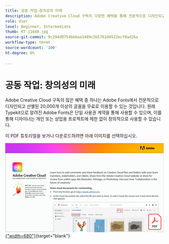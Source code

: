 ```yaml
---
title: 공동 작업—창의성의 미래
description: Adobe Creative Cloud 구독의 다양한 혜택을 통해 전문적으로 디자인되고 선별된 Adobe Fonts 글꼴 2만 개 이상을 무료로 이용할 수 있습니다
role: User
level: Beginner, Intermediate
thumb: KT-11640.jpg
source-git-commit: 9c294d0754bb6aa1489c5b5761d4522ecf0ad26a
workflow-type: tm+mt
source-wordcount: '100'
ht-degree: 0%

---
```


# 공동 작업: 창의성의 미래

Adobe Creative Cloud 구독의 많은 혜택 중 하나는 Adobe Fonts에서 전문적으로 디자인되고 선별된 20,000개 이상의 글꼴을 무료로 이용할 수 있는 것입니다. 원래 Typekit으로 알려진 Adobe Fonts은 단일 사용권 계약을 통해 사용할 수 있으며, 이를 통해 디자이너는 개인 또는 상업용 프로젝트에 제한 없이 창의적으로 사용할 수 있습니다.

이 PDF 튜토리얼을 보거나 다운로드하려면 아래 이미지를 선택하십시오.

[![자습서의 첫 페이지 이미지](assets/Collaboration-The-Future-of-Creativity.png){&quot;width=680&quot;}](assets/Collaboration-The-Future-of-Creativity.pdf){target=&quot;blank&quot;}
